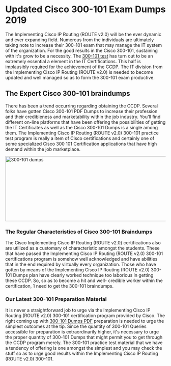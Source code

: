 <h1><strong>Updated Cisco 300-101 Exam Dumps 2019</strong></h1>
<p>The Implementing Cisco IP Routing (ROUTE v2.0) will be the ever dynamic and ever expanding field. Numerous from the individuals are ultimately taking note to increase their 300-101 exam that may manage the IT system of the organization. For the good results in the Cisco 300-101, sustaining with it's grow to be a necessity. The <a href="https://www.securedumps.com/300-101-cheat-sheet.html">300-101 test</a> has turn out to be an extremely essential a element in the IT Certifications. This half is implausibly required for the achievement of the CCDP. The IT division from the Implementing Cisco IP Routing (ROUTE v2.0) is needed to become updated and well managed so as to form the 300-101 exam productive.</p>
<h2><strong>The Expert Cisco 300-101 braindumps</strong></h2>
<p>There has been a trend occurring regarding obtaining the CCDP. Several folks have gotten Cisco 300-101 PDF Dumps to increase their profession and their credibleness and marketability within the job industry. You'll find different on-line platforms that have been offering the possibilities of getting the IT Certificates as well as the Cisco 300-101 Dumps is a single among them. The Implementing Cisco IP Routing (ROUTE v2.0) 300-101 practice test program is really a item of Cisco certifications and certainly one of some specialized Cisco 300 101 Certification applications that have high demand within the job marketplace.</p>
<p><a href="https://www.securedumps.com/300-101-cheat-sheet.html"><img src="https://i.imgur.com/LkNlujf.jpg" alt="300-101 dumps" width="550" height="204" /></a></p>
<h3><strong>The Regular Characteristics of Cisco 300-101 Braindumps</strong></h3>
<p>The Cisco Implementing Cisco IP Routing (ROUTE v2.0) certifications also are utilized as a customary of characteristic amongst the students. These that have passed the Implementing Cisco IP Routing (ROUTE v2.0) 300-101 certifications program is somehow well acknowledged and have abilities that in the end required by virtually every organization. Those who have gotten by means of the Implementing Cisco IP Routing (ROUTE v2.0) 300-101 Dumps plan have clearly worked technique too laborious in getting these CCDP. So, so as to become a hit and well- credible worker within the certification, 1 need to get the 300-101 braindumps.</p>
<h3><strong>Our Latest 300-101 Preparation Material</strong></h3>
<p>It is never a straightforward job to urge via the Implementing Cisco IP Routing (ROUTE v2.0) 300-101 certification program provided by Cisco. The right coming up with <a href="https://www.securedumps.com/300-101-cheat-sheet.html">300-101 Dumps PDF</a> preparation is needed to urge the simplest outcomes at the tip. Since the quantity of 300-101 Queries accessible for preparation is extraordinarily higher, it's necessary to urge the proper quantity of 300-101 Dumps that might permit you to get through the CCDP program merely. The 300-101 practice test material that we have a tendency of offering is one amongst the simplest and you may check the stuff so as to urge good results within the Implementing Cisco IP Routing (ROUTE v2.0) 300-101.</p>
